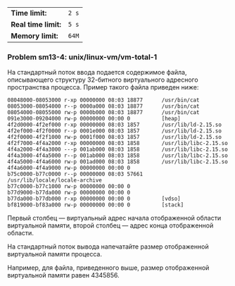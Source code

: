 |                      |       |
|----------------------|-------|
| **Time limit:**      | `2 s` |
| **Real time limit:** | `5 s` |
| **Memory limit:**    | `64M` |


### Problem sm13-4: unix/linux-vm/vm-total-1

На стандартный поток ввода подается содержимое файла, описывающего структуру 32-битного виртуального
адресного пространства процесса. Пример такого файла приведен ниже:

    
    
    08048000-08053000 r-xp 00000000 08:03 18877      /usr/bin/cat
    08053000-08054000 r--p 0000a000 08:03 18877      /usr/bin/cat
    08054000-08055000 rw-p 0000b000 08:03 18877      /usr/bin/cat
    091e3000-09204000 rw-p 00000000 00:00 0          [heap]
    4f2d0000-4f2ef000 r-xp 00000000 08:03 1857       /usr/lib/ld-2.15.so
    4f2ef000-4f2f0000 r--p 0001e000 08:03 1857       /usr/lib/ld-2.15.so
    4f2f0000-4f2f1000 rw-p 0001f000 08:03 1857       /usr/lib/ld-2.15.so
    4f2f7000-4f4a2000 r-xp 00000000 08:03 1858       /usr/lib/libc-2.15.so
    4f4a2000-4f4a3000 ---p 001ab000 08:03 1858       /usr/lib/libc-2.15.so
    4f4a3000-4f4a5000 r--p 001ab000 08:03 1858       /usr/lib/libc-2.15.so
    4f4a5000-4f4a6000 rw-p 001ad000 08:03 1858       /usr/lib/libc-2.15.so
    4f4a6000-4f4a9000 rw-p 00000000 00:00 0 
    b75c0000-b77c0000 r--p 00000000 08:03 57661      /usr/lib/locale/locale-archive
    b77c0000-b77c1000 rw-p 00000000 00:00 0 
    b77d9000-b77da000 rw-p 00000000 00:00 0 
    b77da000-b77db000 r-xp 00000000 00:00 0          [vdso]
    bf819000-bf83a000 rw-p 00000000 00:00 0          [stack]

Первый столбец — виртуальный адрес начала отображенной области виртуальной памяти, второй столбец —
адрес конца отображенной области.

На стандартный поток вывода напечатайте размер отображенной виртуальной памяти процесса.

Например, для файла, приведенного выше, размер отображенной виртуальной памяти равен 4345856.

